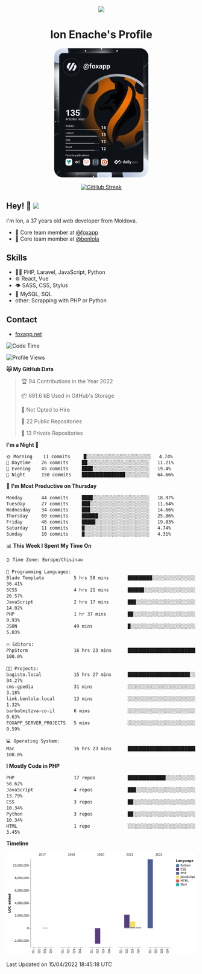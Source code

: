 <div id="header" align="center">
  <img src="https://media.giphy.com/media/M9gbBd9nbDrOTu1Mqx/giphy.gif" width="100"/>
	<h1>Ion Enache's Profile</h1>
</div>
<div align="center">
	<a href="https://app.daily.dev/foxapp"><img src="https://github.com/foxapp/foxapp/blob/master/devcard.svg" width="250" alt="Ion Enache's Dev Card"/></a>
</div>


<div align="center">
	
[![GitHub Streak](http://github-readme-streak-stats.herokuapp.com?user=foxapp&hide_border=true&date_format=M%20j%5B%2C%20Y%5D)](https://git.io/streak-stats)
	
</div>


## Hey! 👋 <img src="https://media.giphy.com/media/hvRJCLFzcasrR4ia7z/giphy.gif" width="30px"/>
I'm Ion, a 37 years old web developer from Moldova.


- 👥 Core team member at [@foxapp](https://github.com/foxapp)
- 👥 Core team member at [@benlola](https://github.com/benlola)

## Skills
- 👨‍💻 PHP, Laravel, JavaScript, Python
- ⚙️ React, Vue
- 👁️ SASS, CSS, Stylus
- 💽 MySQL, SQL
- other: Scrapping with PHP or Python

## Contact
- [foxapp.net](https://www.foxapp.net)

<!--START_SECTION:waka-->
![Code Time](http://img.shields.io/badge/Code%20Time-559%20hrs%2034%20mins-blue)

![Profile Views](http://img.shields.io/badge/Profile%20Views-0-blue)

**🐱 My GitHub Data** 

> 🏆 94 Contributions in the Year 2022
 > 
> 📦 691.6 kB Used in GitHub's Storage 
 > 
> 🚫 Not Opted to Hire
 > 
> 📜 22 Public Repositories 
 > 
> 🔑 13 Private Repositories  
 > 
**I'm a Night 🦉** 

```text
🌞 Morning    11 commits     █░░░░░░░░░░░░░░░░░░░░░░░░   4.74% 
🌆 Daytime    26 commits     ██░░░░░░░░░░░░░░░░░░░░░░░   11.21% 
🌃 Evening    45 commits     ████░░░░░░░░░░░░░░░░░░░░░   19.4% 
🌙 Night      150 commits    ████████████████░░░░░░░░░   64.66%

```
📅 **I'm Most Productive on Thursday** 

```text
Monday       44 commits     ████░░░░░░░░░░░░░░░░░░░░░   18.97% 
Tuesday      27 commits     ███░░░░░░░░░░░░░░░░░░░░░░   11.64% 
Wednesday    34 commits     ███░░░░░░░░░░░░░░░░░░░░░░   14.66% 
Thursday     60 commits     ██████░░░░░░░░░░░░░░░░░░░   25.86% 
Friday       46 commits     █████░░░░░░░░░░░░░░░░░░░░   19.83% 
Saturday     11 commits     █░░░░░░░░░░░░░░░░░░░░░░░░   4.74% 
Sunday       10 commits     █░░░░░░░░░░░░░░░░░░░░░░░░   4.31%

```


📊 **This Week I Spent My Time On** 

```text
⌚︎ Time Zone: Europe/Chisinau

💬 Programming Languages: 
Blade Template           5 hrs 58 mins       █████████░░░░░░░░░░░░░░░░   36.41% 
SCSS                     4 hrs 21 mins       ██████░░░░░░░░░░░░░░░░░░░   26.57% 
JavaScript               2 hrs 17 mins       ███░░░░░░░░░░░░░░░░░░░░░░   14.02% 
PHP                      1 hr 37 mins        ██░░░░░░░░░░░░░░░░░░░░░░░   9.93% 
JSON                     49 mins             █░░░░░░░░░░░░░░░░░░░░░░░░   5.03%

🔥 Editors: 
PhpStorm                 16 hrs 23 mins      █████████████████████████   100.0%

🐱‍💻 Projects: 
bagisto.local            15 hrs 27 mins      ███████████████████████░░   94.27% 
cms-gpedia               31 mins             ░░░░░░░░░░░░░░░░░░░░░░░░░   3.18% 
link.benlola.local       13 mins             ░░░░░░░░░░░░░░░░░░░░░░░░░   1.32% 
barbatmitzva-co-il       6 mins              ░░░░░░░░░░░░░░░░░░░░░░░░░   0.63% 
FOXAPP_SERVER_PROJECTS   5 mins              ░░░░░░░░░░░░░░░░░░░░░░░░░   0.59%

💻 Operating System: 
Mac                      16 hrs 23 mins      █████████████████████████   100.0%

```

**I Mostly Code in PHP** 

```text
PHP                      17 repos            ██████████████░░░░░░░░░░░   58.62% 
JavaScript               4 repos             ███░░░░░░░░░░░░░░░░░░░░░░   13.79% 
CSS                      3 repos             ██░░░░░░░░░░░░░░░░░░░░░░░   10.34% 
Python                   3 repos             ██░░░░░░░░░░░░░░░░░░░░░░░   10.34% 
HTML                     1 repo              ░░░░░░░░░░░░░░░░░░░░░░░░░   3.45%

```


**Timeline**

![Chart not found](https://raw.githubusercontent.com/foxapp/foxapp/master/charts/bar_graph.png) 


 Last Updated on 15/04/2022 18:45:18 UTC
<!--END_SECTION:waka-->
